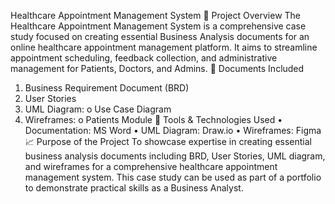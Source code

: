 Healthcare Appointment Management System
📌 Project Overview
The Healthcare Appointment Management System is a comprehensive case study focused on creating essential Business Analysis documents for an online healthcare appointment management platform. It aims to streamline appointment scheduling, feedback collection, and administrative management for Patients, Doctors, and Admins.
📂 Documents Included
1.	Business Requirement Document (BRD)
3.	User Stories
4.	UML Diagram:
o	Use Case Diagram
5.	Wireframes:
o	Patients Module
📝 Tools & Technologies Used
•	Documentation: MS Word
•	UML Diagram: Draw.io
•	Wireframes: Figma
📈 Purpose of the Project
To showcase expertise in creating essential business analysis documents including BRD, User Stories, UML diagram, and wireframes for a comprehensive healthcare appointment management system. This case study can be used as part of a portfolio to demonstrate practical skills as a Business Analyst.


